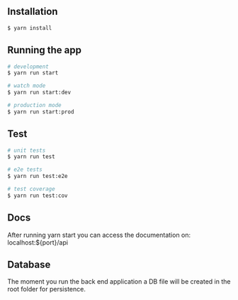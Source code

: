 ## Installation

```bash
$ yarn install
```

## Running the app

```bash
# development
$ yarn run start

# watch mode
$ yarn run start:dev

# production mode
$ yarn run start:prod
```

## Test

```bash
# unit tests
$ yarn run test

# e2e tests
$ yarn run test:e2e

# test coverage
$ yarn run test:cov
```

## Docs

After running yarn start you can access the documentation on: localhost:${port}/api

## Database

The moment you run the back end application a DB file will be created in the root folder for persistence.
